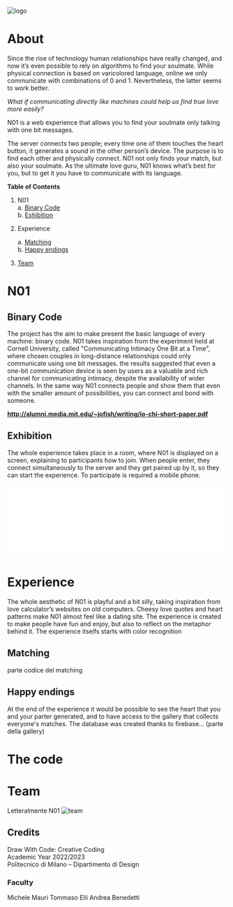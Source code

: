 ![logo](images)

# About


Since the rise of technology human relationships have really changed, and now it’s even possible to rely on algorithms to find  your soulmate. While physical connection is based on varicolored language, online we only communicate with combinations of 0 and 1. Nevertheless, the latter seems to work better.

_What if communicating directly like machines could help us find true love more easily?_

N01 is a web experience that allows you to find your soulmate only talking with one bit messages.

The server connects two people; every time one of them touches the heart button, it generates a sound in the other person’s device. The purpose is to find each other and physically connect. N01 not only finds your match, but also your soulmate. As the ultimate love guru, N01 knows what’s best for you, but to get it you have to communicate with its language. 

**Table of Contents**

1. N01<br>
   a. [Binary Code](#binarycode)<br>
   b. [Exhibition](#exhibition)<br>
2. Experience<br>
   
   a. [Matching](#matchings)<br>
   b. [Happy endings](#happy-endings)<br>

3. [Team](#team)<br>

# N01

## Binary Code

The project has the aim to make present the basic language of every machine: binary code. N01 takes inspiration from the experiment held at Cornell University, called "Communicating Intimacy One Bit at a Time", where chosen couples in long-distance relationships could only communicate using one bit messages. the results suggested  that even a one-bit communication device is seen by users as a valuable and rich channel for communicating intimacy, despite the availability of wider channels.
In the same way N01 connects people and show them that even with the smaller amount of possibilities, you can connect and bond with someone. 

**http://alumni.media.mit.edu/~jofish/writing/io-chi-short-paper.pdf**

## Exhibition

The whole experience takes place in a room, where N01 is displayed on a screen, explaining to participants how to join. When people enter, they connect simultaneously to the server and they get paired up by it, so they can start the experience. To participate is required a mobile phone. 


![structure](README.img/structure.png)

# Experience
The whole aesthetic of N01 is playful and a bit silly, taking inspiration from love calculator’s websites on old computers.
Cheesy love quotes and heart patterns make N01 almost feel like a dating site. The experience is created to make people have fun and enjoy, but also to reflect on the metaphor behind it. 
The experience itselfs starts with color recognition

## Matching
parte codice del matching 
## Happy endings
At the end of the experience it would be possible to see the heart that you and your parter generated, and to have access to the gallery that collects everyone's matches. The database was created thanks to firebase...  (parte della gallery)
# The code

##

# Team

Letteralmente N01
![team](images/team.png)

## Credits

Draw With Code: Creative Coding <br>
Academic Year 2022/2023 <br>
Politecnico di Milano – Dipartimento di Design

### Faculty

 Michele Mauri
 Tommaso Elli
 Andrea Benedetti


